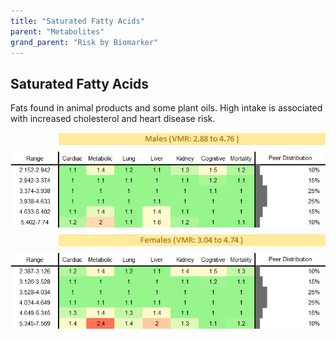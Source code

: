 ```yaml
---
title: "Saturated Fatty Acids"
parent: "Metabolites"
grand_parent: "Risk by Biomarker"
---
```



## Saturated Fatty Acids


Fats found in animal products and some plant oils. High intake is associated with increased cholesterol and heart disease risk.

<div style="display: flex; flex-direction: column; gap: 10px;">

  <img src="/assets/images/vmrbiomarker_saturated_fatty_acids__male.png" alt="Saturated Fatty Acids VMR Male" style="margin-left: 15%">
  <img src="/assets/images/rr_saturated_fatty_acids__male.png" alt="Saturated Fatty Acids RR Male">

  <img src="/assets/images/vmrbiomarker_saturated_fatty_acids__female.png" alt="Saturated Fatty Acids VMR Female" style="margin-left: 15%; ">
  <img src="/assets/images/rr_saturated_fatty_acids__female.png" alt="Saturated Fatty Acids RR Female">

</div>



